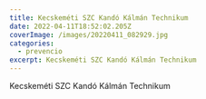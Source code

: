 ```yaml
---
title: Kecskeméti SZC Kandó Kálmán Technikum
date: 2022-04-11T18:52:02.205Z
coverImage: /images/20220411_082929.jpg
categories:
  - prevencio
excerpt: Kecskeméti SZC Kandó Kálmán Technikum
---
```

Kecskeméti SZC Kandó Kálmán Technikum